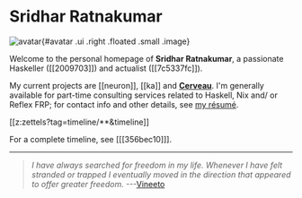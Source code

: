 # Sridhar Ratnakumar

![avatar](static/favicon.jpeg){#avatar .ui .right .floated .small .image}

Welcome to the personal homepage of **Sridhar Ratnakumar**, a passionate Haskeller ([[2009703]]) and actualist ([[7c5337fc]]). 

My current projects are [[neuron]], [[ka]] and [**Cerveau**](https://www.cerveau.app/). I'm generally available for part-time consulting services related to Haskell, Nix and/ or Reflex FRP; for contact info and other details, see [my résumé](./static/resume.pdf).

[[z:zettels?tag=timeline/**&timeline]]

For a complete timeline, see [[[356bec10]]].

---

> *I have always searched for freedom in my life. Whenever I have felt stranded or trapped I eventually moved in the direction that appeared to offer greater freedom.* ---[Vineeto](http://actualfreedom.com.au/actualism/vineeto/vineeto.htm)
